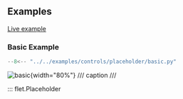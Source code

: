 ## Examples

[Live example](https://flet-controls-gallery.fly.dev/layout/placeholder)

### Basic Example

```python
--8<-- "../../examples/controls/placeholder/basic.py"
```

![basic](../../examples/controls/placeholder/media/basic.png){width="80%"}
/// caption
///


::: flet.Placeholder
